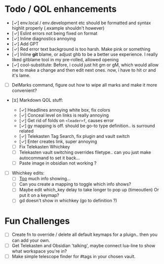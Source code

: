 # Todo / QOL enhancements

- [✓] env.local / env.development etc should be formatted and syntax highlit
  properly (.example shouldn't however)
- [✓] Eslint errors not being fixed on format
- [✓] Inline diagnostics annoying
- [✓] Add GPT
- [✓] Red error text background is too harsh. Make pink or something
- [✓] Inline **git** blame, or adjust ghb to be a better use experience. I
  really liked gitblame tool in my pre-rolled, allowed opening
- [✓] cool-substitute: Before, i could just hit gm or gM, which would allow me
  to make a change and then edit next ones. now, i have to hit <leader>cr and it's lame.
- [ ] DelMarks command, figure out how to wipe all marks and make it more convenient?

- [⧖] Markdown QOL stuff:

  - [✓] Headlines annoying white box, fix colors
  - [✓] Conceal level on links is really annoying
  - [✓] Get rid of folds on `<leader>f`, causes error
  - [✓] gy mapping is off. should be go-to type definition.. is surround
    related
  - [✓] Telekasten Tag Search, fix plugin and vault switch
  - [✓] Enter creates link, super annoying
  - [ ] Fix Telekasten Whichkey
  - [ ] Telekasten vault switching overrides filetype.. can you just make
        autocommand to set it back...
  - [ ] Paste image in obsidian not working ?

- [ ] Whichkey edits:
  - [ ] [Too](2024-01-23_too.md) much info showing...
  - [ ] Can you create a mapping to toggle which info shows?
  - [ ] Maybe edit which_key delay to take longer to pop up (timeoutlen) Or put it on a keymap?
  - [ ] gd doesn't show in whichkey (go to definition ?)

# Fun Challenges

- [ ] Create fn to override / delete all default keymaps for a pluign.. then
      you can add your own.
- [ ] Get Telekasten and Obsidian 'talking', maybe connect lua-line to show
      what workspace you're in?
- [ ] Make simple telescope finder for #tags in your chosen vault.
